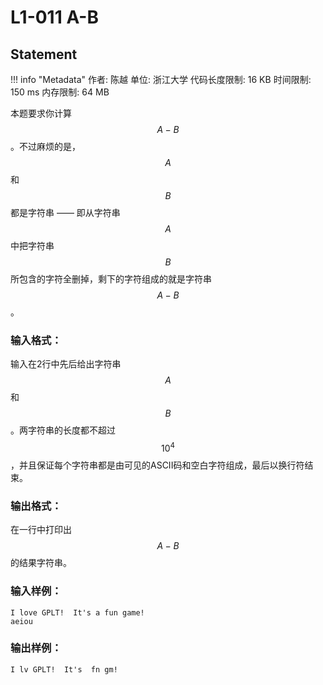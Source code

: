 
# L1-011 A-B

## Statement

!!! info "Metadata"
    作者: 陈越
    单位: 浙江大学
    代码长度限制: 16 KB
    时间限制: 150 ms
    内存限制: 64 MB

本题要求你计算$$A-B$$。不过麻烦的是，$$A$$和$$B$$都是字符串 —— 即从字符串$$A$$中把字符串$$B$$所包含的字符全删掉，剩下的字符组成的就是字符串$$A-B$$。

### 输入格式：

输入在2行中先后给出字符串$$A$$和$$B$$。两字符串的长度都不超过$$10^4$$，并且保证每个字符串都是由可见的ASCII码和空白字符组成，最后以换行符结束。

### 输出格式：

在一行中打印出$$A-B$$的结果字符串。

### 输入样例：
```plaintext
I love GPLT!  It's a fun game!
aeiou
```

### 输出样例：
```plaintext
I lv GPLT!  It's  fn gm!
```


